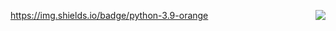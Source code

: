 https://img.shields.io/badge/python-3.9-orange
<img align="right" src="https://github-readme-stats.vercel.app/api?username=WangDanPeng&show_icons=true">
